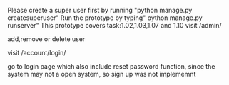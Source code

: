 Please create a super user first by running "python manage.py createsuperuser"
Run the prototype by typing" python manage.py runserver"
This prototype covers task:1.02,1.03,1.07 and 1.10
visit
    /admin/
    
add,remove or delete user

visit
	/account/login/
	
 go to login page which also include reset password function, since the system may not a open system, so sign up was not implememnt
